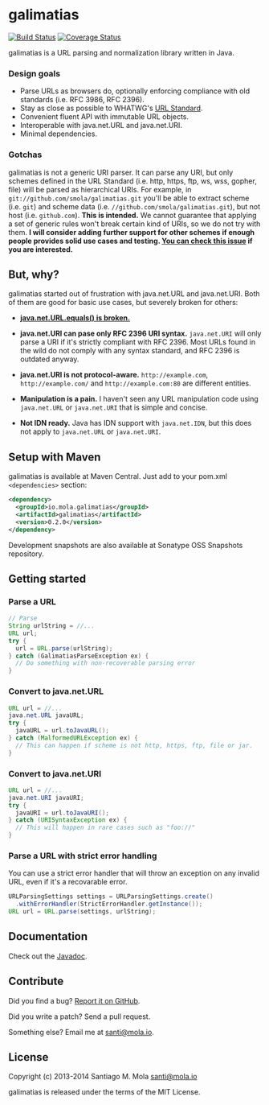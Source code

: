 galimatias
==========

[![Build Status](https://travis-ci.org/smola/galimatias.png?branch=master)](https://travis-ci.org/smola/galimatias)
[![Coverage Status](https://coveralls.io/repos/smola/galimatias/badge.png?branch=master)](https://coveralls.io/r/smola/galimatias?branch=master)

galimatias is a URL parsing and normalization library written in Java.

### Design goals

- Parse URLs as browsers do, optionally enforcing compliance with old standards (i.e. RFC 3986,  RFC 2396).
- Stay as close as possible to WHATWG's [URL Standard](http://url.spec.whatwg.org/).
- Convenient fluent API with immutable URL objects.
- Interoperable with java.net.URL and java.net.URI.
- Minimal dependencies.

### Gotchas 

galimatias is not a generic URI parser. It can parse any URI, but only schemes defined in the URL Standard (i.e. http, https, ftp, ws, wss, gopher, file) will be parsed as hierarchical URIs. For example, in `git://github.com/smola/galimatias.git` you'll be able to extract scheme (i.e. `git`) and scheme data (i.e. `//github.com/smola/galimatias.git`), but not host (i.e. `github.com`). **This is intended.** We cannot guarantee that applying a set of generic rules won't break certain kind of URIs, so we do not try with them. **I will consider adding further support for other schemes if enough people provides solid use cases and testing. [You can check this issue](https://github.com/smola/galimatias/issues/8) if you are interested.**

But, why?
---------

galimatias started out of frustration with java.net.URL and java.net.URI. Both of them are good for basic use cases, but severely broken for others:

- **[java.net.URL.equals() is broken.](http://stackoverflow.com/a/3771123/205607)**

- **java.net.URI can pase only RFC 2396 URI syntax.** `java.net.URI` will only parse a URI if it's strictly compliant with RFC 2396. Most URLs found in the wild do not comply with any syntax standard, and RFC 2396 is outdated anyway.

- **java.net.URI is not protocol-aware.** `http://example.com`, `http://example.com/` and `http://example.com:80` are different entities.

- **Manipulation is a pain.** I haven't seen any URL manipulation code using `java.net.URL` or `java.net.URI` that is simple and concise.

- **Not IDN ready.** Java has IDN support with `java.net.IDN`, but this does not apply to `java.net.URL` or `java.net.URI`.

Setup with Maven
----------------

galimatias is available at Maven Central. Just add to your pom.xml `<dependencies>` section:

```xml
<dependency>
  <groupId>io.mola.galimatias</groupId>
  <artifactId>galimatias</artifactId>
  <version>0.2.0</version>
</dependency>
```

Development snapshots are also available at Sonatype OSS Snapshots repository.

Getting started
---------------

### Parse a URL

```java
// Parse
String urlString = //...
URL url;
try {
  url = URL.parse(urlString);
} catch (GalimatiasParseException ex) {
  // Do something with non-recoverable parsing error
}
```

### Convert to java.net.URL

```java
URL url = //...
java.net.URL javaURL;
try {
  javaURL = url.toJavaURL();
} catch (MalformedURLException ex) {
  // This can happen if scheme is not http, https, ftp, file or jar.
}
```

### Convert to java.net.URI

```java
URL url = //...
java.net.URI javaURI;
try {
  javaURI = url.toJavaURI();
} catch (URISyntaxException ex) {
  // This will happen in rare cases such as "foo://"
}
```

### Parse a URL with strict error handling

You can use a strict error handler that will throw an exception
on any invalid URL, even if it's a recovarable error.

```java
URLParsingSettings settings = URLParsingSettings.create()
  .withErrorHandler(StrictErrorHandler.getInstance());
URL url = URL.parse(settings, urlString);
```

Documentation
-------------

Check out the [Javadoc](http://galimatias.mola.io/apidocs/0.2.0/).

Contribute
----------

Did you find a bug? [Report it on GitHub](https://github.com/smola/galimatias/issues).

Did you write a patch? Send a pull request.

Something else? Email me at santi@mola.io.

License
-------

Copyright (c) 2013-2014 Santiago M. Mola <santi@mola.io>

galimatias is released under the terms of the MIT License.
